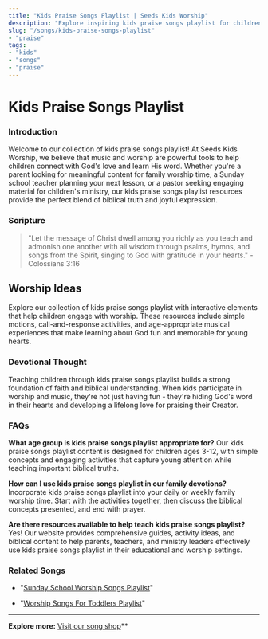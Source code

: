 ```yaml
---
title: "Kids Praise Songs Playlist | Seeds Kids Worship"
description: "Explore inspiring kids praise songs playlist for children's worship and faith development. Biblical music resources for families and ministry."
slug: "/songs/kids-praise-songs-playlist"
- "praise"
tags:
- "kids"
- "songs"
- "praise"
---
```


# Kids Praise Songs Playlist

### Introduction

Welcome to our collection of kids praise songs playlist! At Seeds Kids Worship, we believe that music and worship are powerful tools to help children connect with God's love and learn His word. Whether you're a parent looking for meaningful content for family worship time, a Sunday school teacher planning your next lesson, or a pastor seeking engaging material for children's ministry, our kids praise songs playlist resources provide the perfect blend of biblical truth and joyful expression.

### Scripture

> "Let the message of Christ dwell among you richly as you teach and admonish one another with all wisdom through psalms, hymns, and songs from the Spirit, singing to God with gratitude in your hearts." - Colossians 3:16

## Worship Ideas

Explore our collection of kids praise songs playlist with interactive elements that help children engage with worship. These resources include simple motions, call-and-response activities, and age-appropriate musical experiences that make learning about God fun and memorable for young hearts.

### Devotional Thought

Teaching children through kids praise songs playlist builds a strong foundation of faith and biblical understanding. When kids participate in worship and music, they're not just having fun - they're hiding God's word in their hearts and developing a lifelong love for praising their Creator.

### FAQs

**What age group is kids praise songs playlist appropriate for?**
Our kids praise songs playlist content is designed for children ages 3-12, with simple concepts and engaging activities that capture young attention while teaching important biblical truths.

**How can I use kids praise songs playlist in our family devotions?**
Incorporate kids praise songs playlist into your daily or weekly family worship time. Start with the activities together, then discuss the biblical concepts presented, and end with prayer.

**Are there resources available to help teach kids praise songs playlist?**
Yes! Our website provides comprehensive guides, activity ideas, and biblical content to help parents, teachers, and ministry leaders effectively use kids praise songs playlist in their educational and worship settings.

### Related Songs

- "[Sunday School Worship Songs Playlist](/songs/sunday-school-worship-songs-playlist/)"

- "[Worship Songs For Toddlers Playlist](/songs/worship-songs-for-toddlers-playlist/)"

---

**Explore more:** [Visit our song shop](https://seedskidsworship.com/shop)**

<!-- Schema Markup -->
<script type="application/ld+json">
{
  "@context": "https://schema.org",
  "@type": "MusicRecording",
  "name": "Kids Praise Songs Playlist",
  "byArtist": {
    "@type": "MusicGroup",
    "name": "Seeds Kids Worship"
  },
  "isFamilyFriendly": true,
  "url": "https://seedskidsworship.com/songs/kids-praise-songs-playlist/"
}
</script>